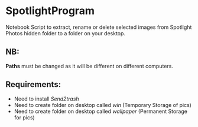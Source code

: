 # SpotlightProgram
Notebook Script to extract, rename or delete selected images from Spotlight Photos hidden folder to a folder on your desktop.

## NB:
<b>Paths</b> must be changed as it will be different on different computers.

## Requirements:
- Need to install <i>Send2trash</i>
- Need to create folder on desktop called <i>win</i> (Temporary Storage of pics)
- Need to create folder on desktop called <i>wallpaper</i> (Permanent Storage for pics)